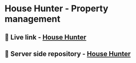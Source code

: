 # House Hunter - Property management
## 🚀 Live link - [House Hunter](https://househunter-task.netlify.app/)
## 🔗 Server side repository - [House Hunter](https://github.com/sakibsarkar/house_hunter_server) 
